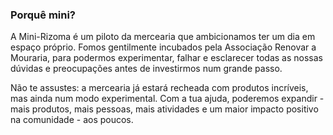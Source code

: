 <h3>Porquê mini?</h3>

<p>A Mini-Rizoma é um piloto da mercearia que ambicionamos ter um dia em espaço próprio. Fomos gentilmente incubados pela Associação Renovar a Mouraria, para podermos experimentar, falhar e esclarecer todas as nossas dúvidas e preocupações antes de investirmos num grande passo.</p>

<p>Não te assustes: a mercearia já estará recheada com produtos incríveis, mas ainda num modo experimental. Com a tua ajuda, poderemos expandir - mais produtos, mais pessoas, mais atividades e um maior impacto positivo na comunidade - aos poucos.</p>
